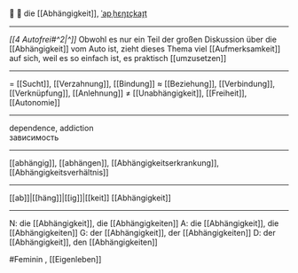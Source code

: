 🔗 🔴 die [[Abhängigkeit]], [ˈapˌhɛŋɪçkaɪ̯t](https://youglish.com/pronounce/Abhängigkeit/german)

---
*[[4 Autofrei#^2|^]]* Obwohl es nur ein Teil der großen Diskussion über die [[Abhängigkeit]] vom Auto ist, zieht dieses Thema viel [[Aufmerksamkeit]] auf sich, weil es so einfach ist, es praktisch [[umzusetzen]]

---
= [[Sucht]], [[Verzahnung]], [[Bindung]]
≈ [[Beziehung]], [[Verbindung]], [[Verknüpfung]], [[Anlehnung]]
≠ [[Unabhängigkeit]], [[Freiheit]], [[Autonomie]]

---
dependence, addiction  
зависимость

---
[[abhängig]], [[abhängen]], [[Abhängigkeitserkrankung]], [[Abhängigkeitsverhältnis]]

---
[[ab]]|[[häng]]|[[ig]]|[[keit]]
[[Abhängigkeit]]


---
N: die [[Abhängigkeit]], die [[Abhängigkeiten]]
A: die [[Abhängigkeit]], die [[Abhängigkeiten]]
G: der [[Abhängigkeit]], der [[Abhängigkeiten]]
D: der [[Abhängigkeit]], den [[Abhängigkeiten]]

#Feminin , [[Eigenleben]]